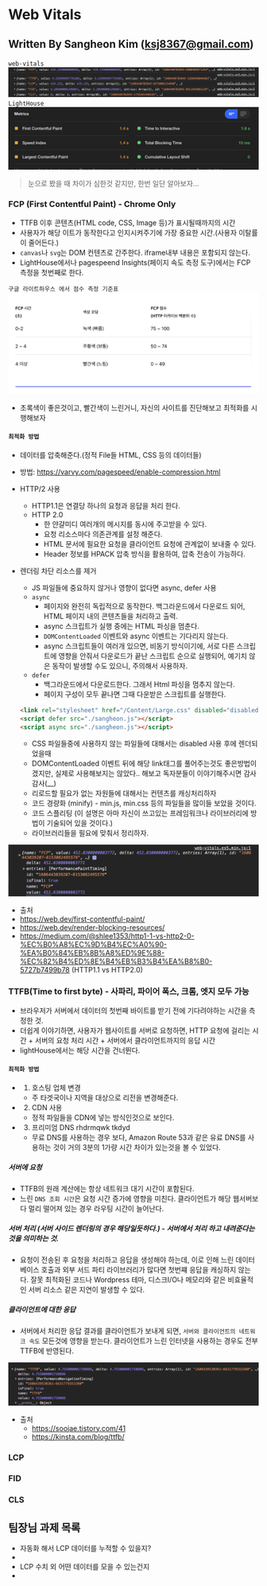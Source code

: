 # Web Vitals

## Written By Sangheon Kim (ksj8367@gmail.com)

`web-vitals`
![](img/sh-11-27-10-32.png)
`LightHouse`
![](img/sh-11-27-10-41.png)

> 눈으로 봤을 때 차이가 심한것 같지만, 한번 일단 알아보자...

### FCP (First Contentful Paint) - Chrome Only

- TTFB 이후 콘텐츠(HTML code, CSS, Image 등)가 표시될때까지의 시간
- 사용자가 해당 이트가 동작한다고 인지시켜주기에 가장 중요한 시간.(사용자 이탈률이 줄어든다.)
- `canvas`나 `svg`는 DOM 컨텐츠로 간주한다. iframe내부 내용은 포함되지 않는다.
- LightHouse에서나 pagespeend Insights(페이지 속도 측정 도구)에서는 FCP 측정을 첫번째로 한다.

`구글 라이트하우스 에서 점수 측정 기준표`
![](img/sh-11-27-10-52.png)

- 초록색이 좋은것이고, 빨간색이 느린거니, 자신의 사이트를 진단해보고 최적화를 시행해보자

#### `최적화 방법`

- 데이터를 압축해준다.(정적 File들 HTML, CSS 등의 데이터들)
- 방법: https://varvy.com/pagespeed/enable-compression.html
- HTTP/2 사용

  - HTTP1.1은 연결당 하나의 요청과 응답을 처리 한다.
  - HTTP 2.0
    - 한 얀걀미디 여러개의 메시지를 동시에 주고받을 수 있다.
    - 요청 리소스마다 의존관계를 설정 해준다.
    - HTML 문서에 필요한 요청을 클라이언트 요청에 관계없이 보내줄 수 있다.
    - Header 정보를 HPACK 압축 방식을 활용하여, 압축 전송이 가능하다.

- 렌더링 차단 리소스를 제거

  - JS 파일들에 중요하지 않거나 영향이 없다면 async, defer 사용
  - `async`
    - 페이지와 완전히 독립적으로 동작한다. 백그라운드에서 다운로드 되어, HTML 페이지 내의 콘텐츠들을 처리하고 출력.
    - async 스크립트가 실행 중에는 HTML 파싱을 멈춘다.
    - `DOMContentLoaded` 이벤트와 async 이벤트는 기다리지 않는다.
    - async 스크립트들이 여러개 있으면, 비동기 방식이기에, 서로 다른 스크립트에 영향을 안줘서 다운로드가 끝난 스크립트 순으로 실행되어, 예기치 않은 동작이 발생할 수도 있으니, 주의해서 사용하자.
  - `defer`
    - 백그라운드에서 다운로드한다. 그래서 Html 파싱을 멈추지 않는다.
    - 페이지 구성이 모두 끝나면 그때 다운받은 스크립트를 실행한다.

  ```html
  <link rel="stylesheet" href="/Content/Large.css" disabled="disabled" />
  <script defer src="./sangheon.js"></script>
  <script async src="./sangheon.js"></script>
  ```

  - CSS 파일들중에 사용하지 않는 파일들에 대해서는 disabled 사용 후에 렌더되었을때
  - DOMContentLoaded 이벤트 뒤에 해당 link태그를 풀어주는것도 좋은방법이겠지만, 실제로 사용해보지는 않았다.. 해보고 독자분들이 이야기해주시면 감사감사(\_\_)
  - 리로드할 필요가 없는 자원들에 대해서는 컨텐츠를 캐싱처리하자
  - 코드 경량화 (minify) - min.js, min.css 등의 파일들을 많이들 보았을 것이다.
  - 코드 스플리팅 (이 설명은 아마 자신이 쓰고있는 프레임워크나 라이브러리에 방법이 기술되어 있을 것이다.)
  - 라이브러리들을 필요에 맞춰서 정리하자.

![](img/sh-11-27-11-12.png)

- 출처
- https://web.dev/first-contentful-paint/
- https://web.dev/render-blocking-resources/
- https://medium.com/@shlee1353/http1-1-vs-http2-0-%EC%B0%A8%EC%9D%B4%EC%A0%90-%EA%B0%84%EB%8B%A8%ED%9E%88-%EC%82%B4%ED%8E%B4%EB%B3%B4%EA%B8%B0-5727b7499b78 (HTTP1.1 vs HTTP2.0)

### TTFB(Time to first byte) - 사파리, 파이어 폭스, 크롬, 엣지 모두 가능

- 브라우저가 서버에서 데이터의 첫번째 바이트를 받기 전에 기다려야하는 시간을 측정한 것.
- 더쉽게 이야기하면, 사용자가 웹사이트를 서버로 요청하면, HTTP 요청에 걸리는 시간 + 서버의 요청 처리 시간 + 서버에서 클라이언트까지의 응답 시간
- lightHouse에서는 해당 시간을 건너뛴다.

#### `최적화 방법`

- 1. 호스팅 업체 변경
  - 주 타겟국이나 지역을 대상으로 리전을 변경해준다.
- 2. CDN 사용
  - 정적 파일들을 CDN에 넣는 방식인것으로 보인다.
- 3. 프리미엄 DNS rhdrmqwk tkdyd
  - 무료 DNS를 사용하는 경우 보다, Amazon Route 53과 같은 유료 DNS를 사용하는 것이 거의 3분의 1가량 시간 차이가 있는것을 볼 수 있었다.

##### 서버에 요청

- TTFB의 원래 계산에는 항상 네트워크 대기 시간이 포함된다.
- 느린 `DNS 조회 시간`은 요청 시간 증가에 영향을 미친다. 클라이언트가 해당 웹서버보다 멀리 떨어져 있는 경우 라우팅 시간이 늘어난다.

##### 서버 처리 (서버 사이드 렌더링의 경우 해당일듯하다.) - 서버에서 처리 하고 내려준다는 것을 의미하는 것.

- 요청이 전송된 후 요청을 처리하고 응답을 생성해야 하는데, 이로 인해 느린 데이터베이스 호출과 외부 서드 파티 라이브러리가 많다면 첫번쨰 응답을 캐싱하지 않는다. 잘못 최적화된 코드나 Wordpress 테마, 디스크I/O나 메모리와 같은 비효율적인 서버 리소스 같은 지연이 발생할 수 있다.

##### 클라이언트에 대한 응답

- 서버에서 처리한 응답 결과를 클라이언트가 보내게 되면, `서버와 클라이언트의 네트워크 속도` 모든것에 영향을 받는다. 클라이언트가 느린 인터넷을 사용하는 경우도 전부 TTFB에 반영된다.

![](img/sh-11-27-10-12.png)

- 출처
  - https://soojae.tistory.com/41
  - https://kinsta.com/blog/ttfb/

### LCP

### FID

### CLS

## 팀장님 과제 목록

- 자동화 해서 LCP 데이터를 누적할 수 있을지?
-
- LCP 수치 외 어떤 데이터를 모을 수 있는건지
-
